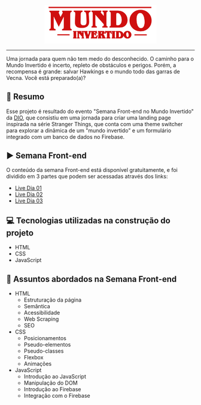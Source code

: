 <p align="center">
    <img width="300" src="./assets/images/banner/logo.svg">
</p>

-------
Uma jornada para quem não tem medo do desconhecido. O caminho para o Mundo Invertido é incerto, repleto de obstáculos e perigos. Porém, a recompensa é grande: salvar Hawkings e o mundo todo das garras de Vecna. Você está preparado(a)? 

## :bookmark_tabs:  Resumo
Esse projeto é resultado do evento "Semana Front-end no Mundo Invertido" da <a Href="https://dio.me">DIO</a>, que consistiu em uma jornada para criar uma landing page inspirada na série Stranger Things, que conta com uma theme switcher para explorar a dinâmica de um "mundo invertido" e um formulário integrado com um banco de dados no Firebase.

## ▶️ Semana Front-end
O conteúdo da semana Front-end está disponível gratuitamente, e foi dividido em 3 partes que podem ser acessadas através dos links:
- [Live Dia 01](https://www.youtube.com/watch?v=FZgIQUDn8zo)
- [Live Dia 02](https://www.youtube.com/watch?v=WHbhgxJLbN4)
- [Live Dia 03](https://youtu.be/x6oegBgBcG8)

## 💻 Tecnologias utilizadas na construção do projeto
- HTML
- CSS
- JavaScript

## 💬 Assuntos abordados na Semana Front-end
- HTML
    - Estruturação da página 
    - Semântica
    - Acessibilidade
    - Web Scraping
    - SEO
- CSS
    - Posicionamentos
    - Pseudo-elementos
    - Pseudo-classes
    - Flexbox
    - Animações 
- JavaScript
    - Introdução ao JavaScript
    - Manipulação do DOM
    - Introdução ao Firebase
    - Integração com o Firebase
